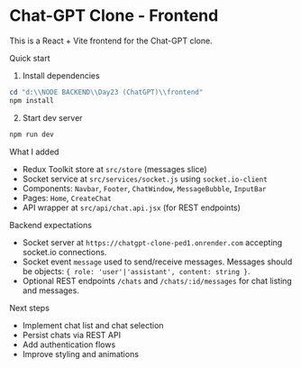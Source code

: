 
# Chat-GPT Clone - Frontend

This is a React + Vite frontend for the Chat-GPT clone.

Quick start

1. Install dependencies

```powershell
cd "d:\\NODE BACKEND\\Day23 (ChatGPT)\\frontend"
npm install
```

2. Start dev server

```powershell
npm run dev
```

What I added

- Redux Toolkit store at `src/store` (messages slice)
- Socket service at `src/services/socket.js` using `socket.io-client`
- Components: `Navbar`, `Footer`, `ChatWindow`, `MessageBubble`, `InputBar`
- Pages: `Home`, `CreateChat`
- API wrapper at `src/api/chat.api.jsx` (for REST endpoints)

Backend expectations

- Socket server at `https://chatgpt-clone-ped1.onrender.com` accepting socket.io connections.
- Socket event `message` used to send/receive messages. Messages should be objects: `{ role: 'user'|'assistant', content: string }`.
- Optional REST endpoints `/chats` and `/chats/:id/messages` for chat listing and messages.

Next steps

- Implement chat list and chat selection
- Persist chats via REST API
- Add authentication flows
- Improve styling and animations
